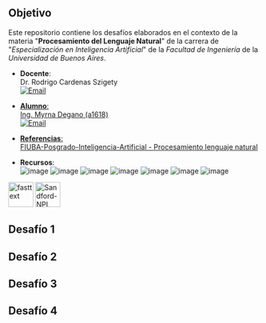 ## Objetivo

Este repositorio contiene los desafíos elaborados en el contexto de la materia "**Procesamiento del Lenguaje Natural**" de la carrera de "*Especialización en Inteligencia Artificial*" de la *Facultad de Ingeniería* de la *Universidad de Buenos Aires*.

* **Docente**:  
Dr. Rodrigo Cardenas Szigety
<br><a href="mailto:rodrigo.cardenas.sz@gmail.com"><img alt="Email" src="https://img.shields.io/badge/Gmail-rodrigo.cardenas.sz@gmail.com-blue?style=flat-square&logo=gmail">

* **Alumno**:  
Ing. Myrna Degano (a1618)
<br><a href="mailto:myrna.l.degano@gmail.com"><img alt="Email" src="https://img.shields.io/badge/Gmail-myrna.l.degano@gmail.com-blue?style=flat-square&logo=gmail">

* **Referencias**:  
<a href="https://github.com/FIUBA-Posgrado-Inteligencia-Artificial/procesamiento_lenguaje_natural" target="_blank">FIUBA-Posgrado-Inteligencia-Artificial - Procesamiento lenguaje natural</a>

* **Recursos**:   
![image](https://img.shields.io/badge/Python-FFD43B?style=for-the-badge&logo=python&logoColor=blue)
![image](https://img.shields.io/badge/Numpy-777BB4?style=for-the-badge&logo=numpy&logoColor=white)
![image](https://img.shields.io/badge/Pandas-2C2D72?style=for-the-badge&logo=pandas&logoColor=white)
![image](https://img.shields.io/badge/Keras-FF0000?style=for-the-badge&logo=keras&logoColor=white)
![image](https://img.shields.io/badge/TensorFlow-FF6F00?style=for-the-badge&logo=tensorflow&logoColor=white)
![image](https://img.shields.io/badge/Plotly-239120?style=for-the-badge&logo=plotly&logoColor=white)
![image](https://img.shields.io/badge/scikit_learn-F7931E?style=for-the-badge&logo=scikit-learn&logoColor=white)

<img src="https://fasttext.cc/img/fasttext-icon-white-web.png" alt="fasttext" width=50/>  <img src="https://nlp.stanford.edu/static/img/logos/Stanford-NLP-icon-144x72.gif" alt="Sandford-NPL (GloVe)" width=50/>


## Desafío 1

## Desafío 2

## Desafío 3

## Desafío 4

